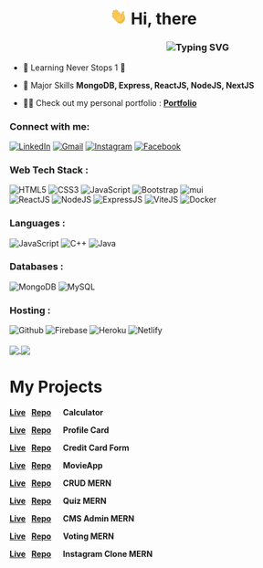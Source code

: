 <h1 align="center"><img src="https://raw.githubusercontent.com/ABSphreak/ABSphreak/master/gifs/Hi.gif" width="30px"> Hi, there</h1>
<h3 align="center">&emsp;&emsp;&emsp;&emsp;&emsp;&emsp;&emsp;&emsp;&emsp;&ensp;<img src="https://readme-typing-svg.demolab.com?font=Architects+Daughter&size=30&duration=3000&pause=1000&color=0357F7&vCenter=true&width=435&lines=Hey!+Its+Amit+Sharma;Full+Stack+Developer" alt="Typing SVG" /> </h3>

- 🌱 Learning Never Stops 1 🚀

- 💬 Major Skills **MongoDB, Express, ReactJS, NodeJS, NextJS**

- 👨‍💻 Check out my personal portfolio : **<a href="https://portfolio-amit244245.web.app/" target="_blank">Portfolio</a>**

<h3 align="left">Connect with me:</h3>
<div align="left">
  <a href="https://www.linkedin.com/in/amit244245/"><img alt="LinkedIn" src="https://img.shields.io/badge/linkedin-%230077B5.svg?style=for-the-badge&logo=linkedin&logoColor=white"/></a>
  <a href="mailto:amit244245@gmail.com"><img alt="Gmail" src="https://img.shields.io/badge/Gmail-D14836?style=for-the-badge&logo=gmail&logoColor=white"/></a>
   <a href="https://www.instagram.com/amit244245"><img alt="Instagram" src="https://img.shields.io/badge/Instagram-E4405F?style=for-the-badge&logo=instagram&logoColor=white"/></a>
  <a href="https://www.facebook.com/amit244245"><img alt="Facebook" src="https://img.shields.io/badge/Facebook-2CA5E0?style=for-the-badge&logo=facebook&logoColor=white" /></a>
</div>

<h3 align="left">Web Tech Stack :</h3>
<div align="left">
<img alt="HTML5" src="https://img.shields.io/badge/html5-%23E34F26.svg?style=for-the-badge&logo=html5&logoColor=white"/>
<img alt="CSS3" src="https://img.shields.io/badge/css3-%23039BE5.svg?style=for-the-badge&logo=css3&logoColor=white"/> 
<img alt="JavaScript" src="https://img.shields.io/badge/javascript-%23323330.svg?style=for-the-badge&logo=javascript&logoColor=%23F7DF1E"/> 
<img alt="Bootstrap" src="https://img.shields.io/badge/bootstrap-%23563D7C.svg?style=for-the-badge&logo=bootstrap&logoColor=white"/>
<img alt="mui" src="https://img.shields.io/badge/Material%20UI-%231572B6?style=for-the-badge&logo=mui&logoColor=white"/>
<br>
<img alt="ReactJS" src="https://img.shields.io/badge/React JS-%2320232a.svg?style=for-the-badge&logo=react&logoColor=%2361DAFB"/>
<img alt="NodeJS" src="https://img.shields.io/badge/Node JS-%2343853D?style=for-the-badge&logo=node&logoColor=white"/>
<img alt="ExpressJS" src="https://img.shields.io/badge/Express JS-000000?style=for-the-badge&logo=express&logoColor=white"/>
<img alt="ViteJS" src="https://img.shields.io/badge/Vite JS-%23430098.svg?style=for-the-badge&logo=vite&logoColor=white"/>
<img alt="Docker" src="https://img.shields.io/badge/Docker-007FFF?style=for-the-badge&logo=docker&logoColor=white"/>
</div>

<h3 align="left">Languages :</h3>
<div align="left">
  <img alt="JavaScript" src="https://img.shields.io/badge/javascript-%23323330.svg?style=for-the-badge&logo=javascript&logoColor=%23F7DF1E"/> 
  <img alt="C++" src="https://img.shields.io/badge/C%2B%2B-00599C?style=for-the-badge&logo=c%2B%2B&logoColor=white"/>
  <img alt="Java" src="https://img.shields.io/badge/java-%23ED8B00.svg?style=for-the-badge&logo=java&logoColor=white"/>
</div>

<h3 align="left">Databases :</h3>
<div align="left">
  <img alt="MongoDB" src ="https://img.shields.io/badge/MongoDB-4EA94B?style=for-the-badge&logo=mongodb&logoColor=white"/>
  <img alt="MySQL" src="https://img.shields.io/badge/mysql-42759C.svg?style=for-the-badge&logo=mysql&logoColor=white"/>
</div>


<h3 align="left">Hosting :</h3>
<div align="left">
  <img alt="Github" src="https://img.shields.io/badge/Github-000000?style=for-the-badge&logo=github&logoColor=white"/>
  <img alt="Firebase" src="https://img.shields.io/badge/firebase-FF9900.svg?style=for-the-badge&logo=firebase&logoColor=white"/>
  <img alt="Heroku" src="https://img.shields.io/badge/heroku-%23430098.svg?style=for-the-badge&logo=heroku&logoColor=white"/>
  <img alt="Netlify" src="https://img.shields.io/badge/Netlify-00C7B7?style=for-the-badge&logo=netlify&logoColor=white"/>
</div>  <br/>

<a href="https://github.com/amitdev244245">
  <img align="center" width="400" src="https://github-readme-stats.vercel.app/api/top-langs/?username=amitdev244245&theme=dark&hide_langs_below=1" />
</a>
<a href="https://github.com/amitdev244245">
  <img align="center" width="400" src="https://github-readme-stats.vercel.app/api?username=amitdev244245&show_icons=true&theme=dark" />
</a>

<div>
  <h1>My Projects</h1>
  <p><strong><a href="https://miniprj1.netlify.app" target="_blank">Live</a> &nbsp; <a href="https://github.com/amitdev244245/calculator">Repo</a> &emsp; Calculator</strong></p>
  <p><strong><a href="https://miniprj2.netlify.app" target="_blank">Live</a> &nbsp; <a href="https://github.com/amitdev244245/profile-card">Repo</a> &emsp; Profile Card</strong></p>
  <p><strong><a href="https://miniprj3.netlify.app" target="_blank">Live</a> &nbsp; <a href="https://github.com/amitdev244245/credit-card-form">Repo</a> &emsp; Credit Card Form</strong></p>
  <p><strong><a href="https://amitdev244245.github.io/movie-app" target="_blank">Live</a> &nbsp; <a href="https://github.com/amitdev244245/movie-app">Repo</a> &emsp; MovieApp</strong></p>
  <p><strong><a href="">Live</a> &nbsp; <a href="https://github.com/amitfortec21/crud-mern">Repo</a> &emsp; CRUD MERN</strong></p>
  <p><strong><a href="">Live</a> &nbsp; <a href="https://github.com/amitfortec21/quiz-mern">Repo</a> &emsp; Quiz MERN</strong></p>
  <p><strong><a href="">Live</a> &nbsp; <a href="https://github.com/amitfortec21/cms-admin-mern">Repo</a> &emsp; CMS Admin MERN</strong></p>
  <p><strong><a href="">Live</a> &nbsp; <a href="https://github.com/amitfortec21/voting-mern">Repo</a> &emsp; Voting MERN</strong></p>
  <p><strong><a href="">Live</a> &nbsp; <a href="https://github.com/amitfortec21/instagram-clone-mern">Repo</a> &emsp; Instagram Clone MERN</strong></p>
</div>
